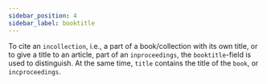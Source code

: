 ```yaml
---
sidebar_position: 4
sidebar_label: booktitle
---
```

To cite an ``incollection``, i.e., a part of a book/collection with its own title, or to give a title to an article, part of an ``inproceedings``, the ``booktitle``-field is used to distinguish. At the same time, ``title`` contains the title of the ``book``, or ``incproceedings``.
